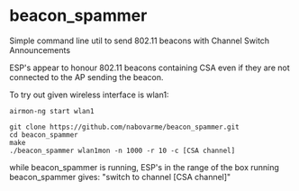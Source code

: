 # beacon_spammer
Simple command line util to send 802.11 beacons with Channel Switch Announcements

ESP's appear to honour 802.11 beacons containing CSA even if they are not connected to the AP sending the beacon.

To try out given wireless interface is wlan1:
```  
airmon-ng start wlan1

git clone https://github.com/nabovarme/beacon_spammer.git
cd beacon_spammer
make
./beacon_spammer wlan1mon -n 1000 -r 10 -c [CSA channel]
```  

while beacon_spammer is running, ESP's in the range of the box running beacon_spammer gives: "switch to channel [CSA channel]"
